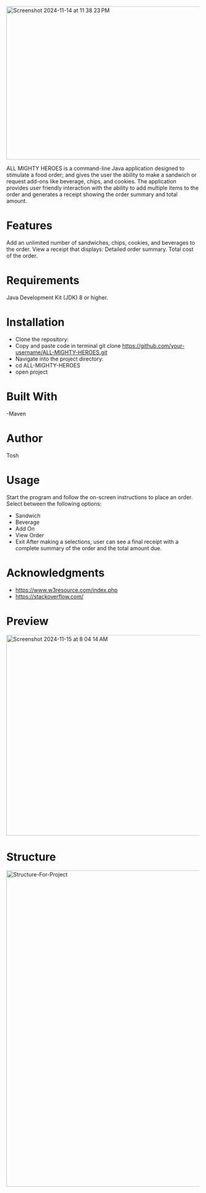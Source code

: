 <img width="800" alt="Screenshot 2024-11-14 at 11 38 23 PM" src="https://github.com/user-attachments/assets/b276e921-26f0-492b-8cd2-cbcc3007907d" height="400">

ALL MIGHTY HEROES is a command-line Java application designed to stimulate a food order;
and gives the user the ability to make a sandwich or request add-ons like beverage, chips, and cookies. 
The application provides user friendly interaction with the ability to add multiple items to the
order and generates a receipt showing the order summary and total amount.

# Features
Add an unlimited number of sandwiches, chips, cookies, and beverages to the order.
View a receipt that displays:
Detailed order summary.
Total cost of the order.

# Requirements
Java Development Kit (JDK) 8 or higher.

# Installation
- Clone the repository:
- Copy and paste code in terminal
git clone https://github.com/your-username/ALL-MIGHTY-HEROES.git
- Navigate into the project directory:
- cd ALL-MIGHTY-HEROES
- open project 

# Built With
-Maven

# Author
Tosh

# Usage
Start the program and follow the on-screen instructions to place an order.
Select between the following options:
- Sandwich
- Beverage
- Add On
- View Order
- Exit 
After making a selections, user can see a final receipt with a complete summary of the order and the total amount due.

# Acknowledgments
- https://www.w3resource.com/index.php
- https://stackoverflow.com/

# Preview
<img width="523" alt="Screenshot 2024-11-15 at 8 04 14 AM" src="https://github.com/user-attachments/assets/03324abd-f075-481c-8b8e-2d6aa9839e28">

# Structure 
<img width="825" alt="Structure-For-Project" src="https://github.com/user-attachments/assets/0ed51c14-0b59-4953-ba3d-fbffe3871a19">

